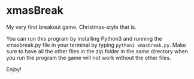 # xmasBreak
My very first breakout game. Christmas-style that is.

You can run this program by installing Python3 and running the xmasbreak.py file in your terminal by typing `python3 xmasbreak.py`. Make sure to have all the other files in the zip folder in the same directory when you run the program the game will not work without the other files. 

Enjoy!
